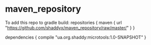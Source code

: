 # maven_repository
To add this repo to gradle build:
repositories {
     maven { url "https://github.com/shaddyx/maven_repository/raw/master/" }
}

dependencies {
  compile "ua.org.shaddy:microtools:1.0-SNAPSHOT"
}

